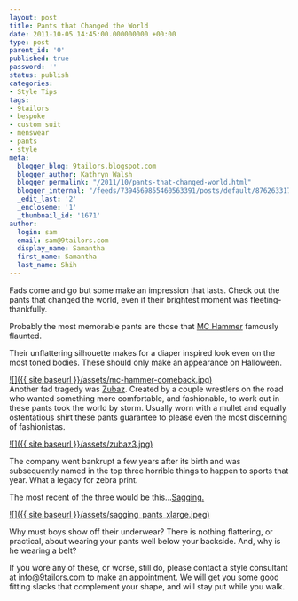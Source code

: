```yaml
---
layout: post
title: Pants that Changed the World
date: 2011-10-05 14:45:00.000000000 +00:00
type: post
parent_id: '0'
published: true
password: ''
status: publish
categories:
- Style Tips
tags:
- 9tailors
- bespoke
- custom suit
- menswear
- pants
- style
meta:
  blogger_blog: 9tailors.blogspot.com
  blogger_author: Kathryn Walsh
  blogger_permalink: "/2011/10/pants-that-changed-world.html"
  blogger_internal: "/feeds/7394569855460563391/posts/default/8762633171496584274"
  _edit_last: '2'
  _encloseme: '1'
  _thumbnail_id: '1671'
author:
  login: sam
  email: sam@9tailors.com
  display_name: Samantha
  first_name: Samantha
  last_name: Shih
---
```

Fads come and go but some make an impression that lasts. Check out the pants that changed the world, even if their brightest moment was fleeting-thankfully.

Probably the most memorable pants are those that [MC Hammer](http://en.wikipedia.org/wiki/MC_Hammer) famously flaunted.

Their unflattering silhouette makes for a diaper inspired look even on the most toned bodies. These should only make an appearance on Halloween.

[![]({{ site.baseurl }}/assets/mc-hammer-comeback.jpg)](http://4.bp.blogspot.com/-H-BgNzsIZAc/ToxyrLuJGzI/AAAAAAAAAz8/GE1qjiMOvC8/s1600/mc-hammer-comeback.jpg)  
Another fad tragedy was [Zubaz](http://www.zubaz.com/). Created by a couple wrestlers on the road who wanted something more comfortable, and fashionable, to work out in these pants took the world by storm. Usually worn with a mullet and equally ostentatious shirt these pants guarantee to please even the most discerning of fashionistas.

[![]({{ site.baseurl }}/assets/zubaz3.jpg)](http://1.bp.blogspot.com/-2h9rzKTGNWE/Tox1WbQJUhI/AAAAAAAAA0E/Xf3ddSgYH_c/s1600/zubaz3.jpg)

The company went bankrupt a few years after its birth and was subsequently named in the top three horrible things to happen to sports that year. What a legacy for zebra print.

The most recent of the three would be this...[Sagging.](http://en.wikipedia.org/wiki/Sagging_(fashion))

[![]({{ site.baseurl }}/assets/sagging_pants_xlarge.jpeg)](http://1.bp.blogspot.com/-Vqhs9h1IoNs/Tox6NOVqyxI/AAAAAAAAA0M/Ad8y2RcYel8/s1600/sagging_pants_xlarge.jpeg)

Why must boys show off their underwear? There is nothing flattering, or practical, about wearing your pants well below your backside. And, why is he wearing a belt?

If you wore any of these, or worse, still do, please contact a style consultant at [info@9tailors.com](http://www.blogger.com/info@9tailors.com) to make an appointment. We will get you some good fitting slacks that complement your shape, and will stay put while you walk.